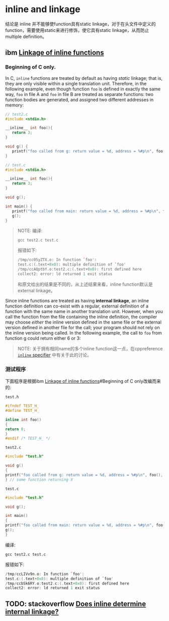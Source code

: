 # inline and linkage

结论是 inline 并不能够使function具有static linkage，对于在头文件中定义的function，需要使用static来进行修饰，使它具有static linkage，从而防止multiple definition。

## ibm [Linkage of inline functions](https://www.ibm.com/support/knowledgecenter/ssw_ibm_i_72/rzarg/inline_linkage.htm)

### Beginning of C only.

In C, `inline` functions are treated by default as having *static* linkage; that is, they are only visible within a single translation unit. Therefore, in the following example, even though function `foo` is defined in exactly the same way, `foo` in file A and `foo` in file B are treated as separate functions: two function bodies are generated, and assigned two different addresses in memory:

```C++
// test2.c
#include <stdio.h>

__inline__ int foo(){
   return 3;
}

void g() {
   printf("foo called from g: return value = %d, address = %#p\n", foo(), &foo);
}

```



```C
// test.c
#include <stdio.h>

__inline__ int foo(){
   return 3;
}

void g();

int main() {
   printf("foo called from main: return value = %d, address = %#p\n", foo(), &foo);
   g();
}


```

> NOTE: 编译:
>
> ```SHELL
> gcc test2.c test.c
> ```
>
> 报错如下:
>
> ```C++
> /tmp/cc05yZTX.o: In function `foo':
> test.c:(.text+0x0): multiple definition of `foo'
> /tmp/ccAQptbY.o:test2.c:(.text+0x0): first defined here
> collect2: error: ld returned 1 exit status
> ```
>
> 和原文给出的结果是不同的，从上述结果来看，inline function默认是external linkage。

Since inline functions are treated as having **internal linkage**, an inline function definition can co-exist with a regular, external definition of a function with the same name in another translation unit. However, when you call the function from the file containing the inline definition, the compiler may choose *either* the inline version defined in the same file *or* the external version defined in another file for the call; your program should not rely on the inline version being called. In the following example, the call to `foo` from function g could return either 6 or 3:

> NOTE: 关于拥有相同name的多个inline function这一点，在cppreference [`inline` specifier](https://en.cppreference.com/w/cpp/language/inline) 中有关于此的讨论。





### 测试程序

下面程序是根据ibm [Linkage of inline functions](https://www.ibm.com/support/knowledgecenter/ssw_ibm_i_72/rzarg/inline_linkage.htm)#Beginning of C only改编而来的: 

`test.h`

```C++
#ifndef TEST_H_
#define TEST_H_

inline int foo()
{
return 0;
}
#endif /* TEST_H_ */
```

`test2.c`

```C++
#include "test.h"

void g()
{
printf("foo called from g: return value = %d, address = %#p\n", foo(), &foo);
} // some function returning X


```

`test.c`

```C++
#include "test.h"

void g();

int main()
{
printf("foo called from main: return value = %d, address = %#p\n", foo(), &foo);
g();
}


```

编译:

```shell
gcc test2.c test.c
```



报错如下:

```C++
/tmp/ccLIVv9n.o: In function `foo':
test.c:(.text+0x0): multiple definition of `foo'
/tmp/ccbSk6RY.o:test2.c:(.text+0x0): first defined here
collect2: error: ld returned 1 exit status

```



## TODO: stackoverflow [Does inline determine internal linkage?](https://stackoverflow.com/questions/56349383/does-inline-determine-internal-linkage)

